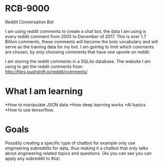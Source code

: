 # RCB-9000
Reddit Conversation Bot

I am using reddit comments to create a chat bot, the data I am using is every reddit comment from 2005 to December of 2017.
This is over 1.7 Billion comments, these comments will become the bots vocabulary and will serve as the training data for my bot. I am goinbg to limit which comments are chosen, by only choosing comments that have one upvote on reddit. 

I am storing the reddit comments in a SQLite database.
The website I am using to get the reddit comments from: http://files.pushshift.io/reddit/comments/

# What I am learning
*How to manipulate JSON data 
*How deep learning works
*AI basics 
*How to use tensorflow.

# Goals
Possibly creating a specific type of chatbot for example only use engineering subreddits for data, thus making it a chatbot that only talks about engineering related topics and questions. (As you can see you can apply any subreddit to this)
